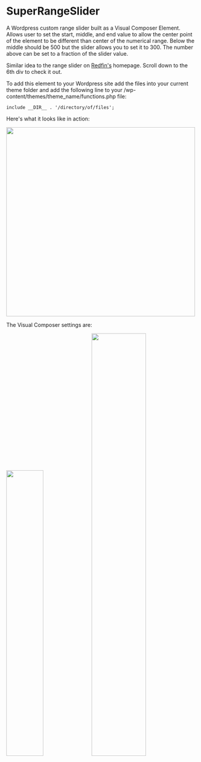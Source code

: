 # SuperRangeSlider
A Wordpress custom range slider built as a Visual Composer Element. Allows user to set the start, middle, and end value to allow the center point of the element to be different than center of the numerical range. Below the middle should be 500 but the slider allows you to set it to 300. The number above can be set to a fraction of the slider value.

Similar idea to the range slider on [Redfin's](https://www.redfin.com/) homepage. Scroll down to the 6th div to check it out.

To add this element to your Wordpress site add the files into your current theme folder and add the following line to your /wp-content/themes/theme_name/functions.php file:

`include __DIR__ . '/directory/of/files';` 

Here's what it looks like in action:

<img src="https://i.imgur.com/M2uS0Uo.gif" width=500 />

The Visual Composer settings are:

<img src="https://i.imgur.com/P4bQoL6.png" width=44% /> <img src="https://i.imgur.com/Kvqh0Lr.png" width=53.53%  />

